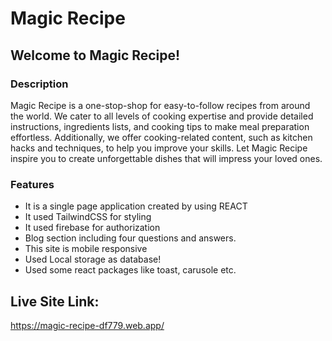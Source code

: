 # Magic Recipe
## Welcome to Magic Recipe!

### Description
Magic Recipe is a one-stop-shop for easy-to-follow recipes from around the world. We cater to all levels of cooking expertise and provide detailed instructions, ingredients lists, and cooking tips to make meal preparation effortless. Additionally, we offer cooking-related content, such as kitchen hacks and techniques, to help you improve your skills. Let Magic Recipe inspire you to create unforgettable dishes that will impress your loved ones.

### Features
* It is a single page application created by using REACT
* It used TailwindCSS for styling
* It used firebase for authorization
* Blog section including four questions and answers.
* This site is mobile responsive
* Used Local storage as database!
* Used some react packages like toast, carusole etc.

## Live Site Link:
https://magic-recipe-df779.web.app/